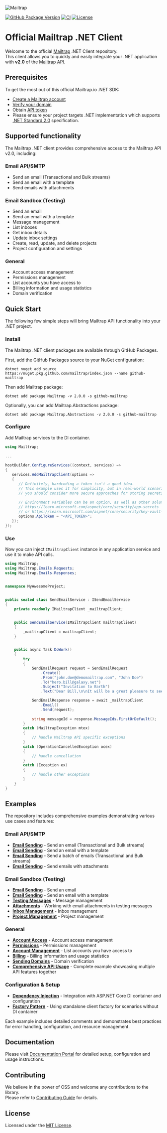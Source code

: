 ![Mailtrap](assets/img/mailtrap-logo.svg)

[![GitHub Package Version](https://img.shields.io/github/v/release/mailtrap/mailtrap-dotnet?label=GitHub%20Packages)](https://github.com/orgs/mailtrap/packages/nuget/package/Mailtrap)
[![CI](https://github.com/mailtrap/mailtrap-dotnet/actions/workflows/build.yml/badge.svg?branch=main)](https://github.com/mailtrap/mailtrap-dotnet/actions/workflows/build.yml)
[![License](https://img.shields.io/badge/License-MIT-blue.svg)](https://github.com/mailtrap/mailtrap-dotnet/blob/main/LICENSE.md)

# Official Mailtrap .NET Client
Welcome to the official [Mailtrap](https://mailtrap.io/) .NET Client repository.  
This client allows you to quickly and easily integrate your .NET application with **v2.0** of the [Mailtrap API](https://api-docs.mailtrap.io/docs/mailtrap-api-docs/5tjdeg9545058-mailtrap-api).


## Prerequisites

To get the most out of this official Mailtrap.io .NET SDK:
- [Create a Mailtrap account](https://mailtrap.io/signup)
- [Verify your domain](https://mailtrap.io/sending/domains)
- Obtain [API token](https://mailtrap.io/api-tokens)
- Please ensure your project targets .NET implementation which supports [.NET Standard 2.0](https://dotnet.microsoft.com/platform/dotnet-standard#versions) specification.

## Supported functionality

The Mailtrap .NET client provides comprehensive access to the Mailtrap API v2.0, including:

### Email API/SMTP
- Send an email (Transactional and Bulk streams)
- Send an email with a template
- Send emails with attachments

### Email Sandbox (Testing)
- Send an email
- Send an email with a template
- Message management
- List inboxes
- Get inbox details
- Update inbox settings
- Create, read, update, and delete projects
- Project configuration and settings

### General
- Account access management
- Permissions management
- List accounts you have access to
- Billing information and usage statistics
- Domain verification

## Quick Start
The following few simple steps will bring Mailtrap API functionality into your .NET project.

### Install
The Mailtrap .NET client packages are available through GitHub Packages.

First, add the GitHub Packages source to your NuGet configuration:

```console
dotnet nuget add source https://nuget.pkg.github.com/mailtrap/index.json --name github-mailtrap
```

Then add Mailtrap package:

```console
dotnet add package Mailtrap -v 2.0.0 -s github-mailtrap
```

Optionally, you can add Mailtrap.Abstractions package:

```console
dotnet add package Mailtrap.Abstractions -v 2.0.0 -s github-mailtrap
```

### Configure
Add Mailtrap services to the DI container.

```csharp
using Mailtrap;
   
...
   
hostBuilder.ConfigureServices((context, services) =>
{
   services.AddMailtrapClient(options =>
   {
      // Definitely, hardcoding a token isn't a good idea.
      // This example uses it for simplicity, but in real-world scenarios
      // you should consider more secure approaches for storing secrets.
         
      // Environment variables can be an option, as well as other solutions:
      // https://learn.microsoft.com/aspnet/core/security/app-secrets
      // or https://learn.microsoft.com/aspnet/core/security/key-vault-configuration
      options.ApiToken = "<API_TOKEN>";
   });
});   
```

### Use
Now you can inject `IMailtrapClient` instance in any application service and use it to make API calls.

```csharp
using Mailtrap;
using Mailtrap.Emails.Requests;
using Mailtrap.Emails.Responses;
   

namespace MyAwesomeProject;


public sealed class SendEmailService : ISendEmailService
{
    private readonly IMailtrapClient _mailtrapClient;


    public SendEmailService(IMailtrapClient mailtrapClient)
    {
        _mailtrapClient = mailtrapClient;
    }


    public async Task DoWork()
    {
        try 
        {
            SendEmailRequest request = SendEmailRequest
                .Create()
                .From("john.doe@demomailtrap.com", "John Doe")
                .To("hero.bill@galaxy.net")
                .Subject("Invitation to Earth")
                .Text("Dear Bill,\n\nIt will be a great pleasure to see you on our blue planet next weekend.\n\nBest regards, John.");

            SendEmailResponse response = await _mailtrapClient
                .Email()
                .Send(request);
                
            string messageId = response.MessageIds.FirstOrDefault();
        }
        catch (MailtrapException mtex)
        {
            // handle Mailtrap API specific exceptions
        }
        catch (OperationCancelledException ocex)
        {
            // handle cancellation
        }
        catch (Exception ex)
        {
            // handle other exceptions
        }   
    }
}
```

## Examples

The repository includes comprehensive examples demonstrating various use cases and features:

### Email API/SMTP
- **[Email Sending](examples/Mailtrap.Example.Email.Send/)** - Send an email (Transactional and Bulk streams)
- **[Email Sending](examples/Mailtrap.Example.Email.Send/)** - Send an email with a template
- **[Email Sending](examples/Mailtrap.Example.Email.Send/)** - Send a batch of emails (Transactional and Bulk streams)
- **[Email Sending](examples/Mailtrap.Example.Email.Send/)** - Send emails with attachments

### Email Sandbox (Testing)
- **[Email Sending](examples/Mailtrap.Example.Email.Send/)** - Send an email
- **[Email Sending](examples/Mailtrap.Example.Email.Send/)** - Send an email with a template
- **[Testing Messages](examples/Mailtrap.Example.TestingMessage/)** - Message management
- **[Attachments](examples/Mailtrap.Example.Attachment/)** - Working with email attachments in testing messages
- **[Inbox Management](examples/Mailtrap.Example.Inbox/)** - Inbox management
- **[Project Management](examples/Mailtrap.Example.Project/)** - Project management

### General
- **[Account Access](examples/Mailtrap.Example.AccountAccess/)** - Account access management
- **[Permissions](examples/Mailtrap.Example.Permissions/)** - Permissions management
- **[Account Management](examples/Mailtrap.Example.Account/)** - List accounts you have access to
- **[Billing](examples/Mailtrap.Example.Billing/)** - Billing information and usage statistics
- **[Sending Domains](examples/Mailtrap.Example.SendingDomain/)** - Domain verification
- **[Comprehensive API Usage](examples/Mailtrap.Example.ApiUsage/)** - Complete example showcasing multiple API features together

### Configuration & Setup
- **[Dependency Injection](examples/Mailtrap.Example.DependencyInjection/)** - Integration with ASP.NET Core DI container and configuration
- **[Factory Pattern](examples/Mailtrap.Example.Factory/)** - Using standalone client factory for scenarios without DI container

Each example includes detailed comments and demonstrates best practices for error handling, configuration, and resource management.

## Documentation
Please visit [Documentation Portal](https://mailtrap.github.io/mailtrap-dotnet/) for detailed setup, configuration and usage instructions.


## Contributing
We believe in the power of OSS and welcome any contributions to the library.  
Please refer to [Contributing Guide](CONTRIBUTING.md) for details.

## License
Licensed under the [MIT License](LICENSE.md).
